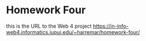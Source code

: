 # Homework Four

this is the URL to the Web 4 project
https://in-info-web4.informatics.iupui.edu/~harremar/homework-four/
